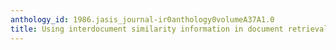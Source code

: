 ```yaml
---
anthology_id: 1986.jasis_journal-ir0anthology0volumeA37A1.0
title: Using interdocument similarity information in document retrieval systems
---
```

